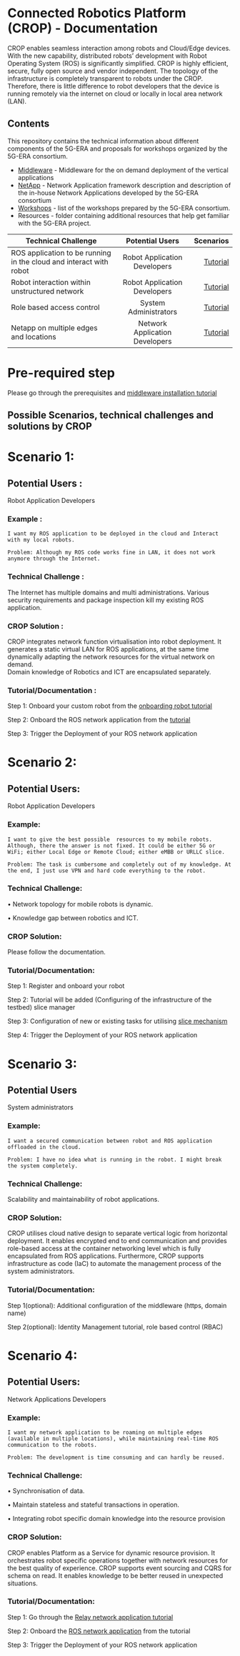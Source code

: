 # Connected Robotics Platform (CROP) - Documentation

CROP enables seamless interaction among robots and Cloud/Edge devices. With the new capability, distributed robots’ development with Robot Operating System (ROS) is significantly simplified. CROP is highly efficient, secure, fully open source and vendor independent. The topology of the infrastructure is completely transparent to robots under the CROP. Therefore, there is little difference to robot developers that the device is running remotely via the internet on cloud or locally in local area network (LAN). 


## Contents

This repository contains the technical information about different components of the 5G-ERA and proposals for workshops organized by the 5G-ERA consortium.

* [Middleware](./Middleware/readme.md) - Middleware for the on demand deployment of the vertical applications
* [NetApp](./NetApp/readme.md) - Network Application framework description and description of the in-house Network Applications developed by the 5G-ERA consortium
* [Workshops](https://github.com/5G-ERA/docs/tree/main/Workshops/Athens23) - list of the workshops prepared by the 5G-ERA consortium.
* Resources - folder containing additional resources that help get familiar with the 5G-ERA project.




| Technical Challenge  | Potential Users          |  Scenarios |
|----------|:-------------:|------:|
| ROS application to be running in the cloud and interact with robot |  Robot Application Developers | [Tutorial](docs/Scenario1.md)|
| Robot interaction within unstructured network |    Robot Application Developers  |  [Tutorial](docs/Scenario2.md)  |
| Role based access control | System Administrators |  [Tutorial](docs/Scenario3.md)   |
| Netapp on multiple edges and locations | Network Application Developers |  [Tutorial](docs/Scenario4.md)   |
    




  
         
# Pre-required step

Please go through the prerequisites and [middleware installation tutorial](https://github.com/5G-ERA/docs/tree/main/Middleware/architecture/Middleware%20Installation%20guide)

## Possible Scenarios, technical challenges and solutions by CROP

# Scenario 1: 

## Potential Users : 
Robot Application Developers 

### Example : 

```
I want my ROS application to be deployed in the cloud and Interact with my local robots. 

Problem: Although my ROS code works fine in LAN, it does not work anymore through the Internet.
```
### Technical Challenge : 
The Internet has multiple domains and multi administrations. Various security requirements and package inspection kill my existing ROS application. 

### CROP Solution : 
CROP integrates network function virtualisation into robot deployment. 
It generates a static virtual LAN for ROS applications, at the same time dynamically adapting the network resources for the virtual network on demand.  
Domain knowledge of Robotics and ICT are encapsulated separately.

### Tutorial/Documentation : 

Step 1: Onboard your custom robot from the [onboarding robot tutorial](https://github.com/5G-ERA/docs/blob/main/Middleware/architecture/Onboarding/New%20robot%20onboarding.md)

Step 2: Onboard the ROS network application from the [tutorial](https://github.com/5G-ERA/docs/blob/main/Middleware/architecture/Onboarding/Netapp%20Onboarding.md) 

Step 3: Trigger the Deployment of  your ROS network application


# Scenario 2:

## Potential Users: 
Robot Application Developers

### Example:
```
I want to give the best possible  resources to my mobile robots. Although, there the answer is not fixed. It could be either 5G or WiFi; either Local Edge or Remote Cloud; either eMBB or URLLC slice.

Problem: The task is cumbersome and completely out of my knowledge. At the end, I just use VPN and hard code everything to the robot. 
```
### Technical Challenge: 
•	Network topology for mobile robots is dynamic. 

•	Knowledge gap between robotics and ICT.

### CROP Solution:

Please follow the documentation.
### Tutorial/Documentation:
Step 1: Register and onboard your robot 

Step 2: Tutorial will be added (Configuring of the infrastructure of the testbed) slice manager

Step 3: Configuration of new or existing tasks for utilising [slice mechanism](https://github.com/5G-ERA/middleware/blob/0d21429019390f2f96e29266185a1cb75eade1a0/docs/Developer/5g_testbed_integration.md) 

Step 4: Trigger the Deployment of  your ROS network application

# Scenario 3:

## Potential Users 
System administrators 

### Example:
```
I want a secured communication between robot and ROS application offloaded in the cloud. 

Problem: I have no idea what is running in the robot. I might break the system completely.
```

### Technical Challenge:
Scalability and maintainability of robot applications.

### CROP Solution:
CROP utilises cloud native design to separate vertical logic from horizontal deployment. It enables encrypted end to end communication and provides role-based access at the container networking level which is fully encapsulated from ROS applications. Furthermore, CROP supports infrastructure as code (IaC) to automate the management process of the system administrators.

### Tutorial/Documentation:
Step 1(optional): Additional configuration of the middleware  (https, domain name)

Step 2(optional): Identity Management tutorial, role based control (RBAC)  

# Scenario 4:

## Potential Users: 
Network Applications Developers

### Example:
```
I want my network application to be roaming on multiple edges (available in multiple locations), while maintaining real-time ROS communication to the robots.

Problem: The development is time consuming and can hardly be reused. 
```

### Technical Challenge:
•	Synchronisation of data.

•	Maintain stateless and stateful transactions in operation. 

•	Integrating robot specific domain knowledge into the resource provision

### CROP Solution:
CROP enables Platform as a Service for dynamic resource provision. It orchestrates robot specific operations together with network resources for the best quality of experience. 
CROP supports event sourcing and CQRS for schema on read. It enables knowledge to be better reused in unexpected situations.  

### Tutorial/Documentation:
Step 1: Go through the [Relay network application tutorial](https://github.com/5G-ERA/relay_network_application) 

Step 2: Onboard the [ROS network application](https://github.com/5G-ERA/docs/blob/main/Middleware/architecture/Onboarding/Netapp%20Onboarding.md) from the tutorial 

Step 3: Trigger the Deployment of  your ROS network application















